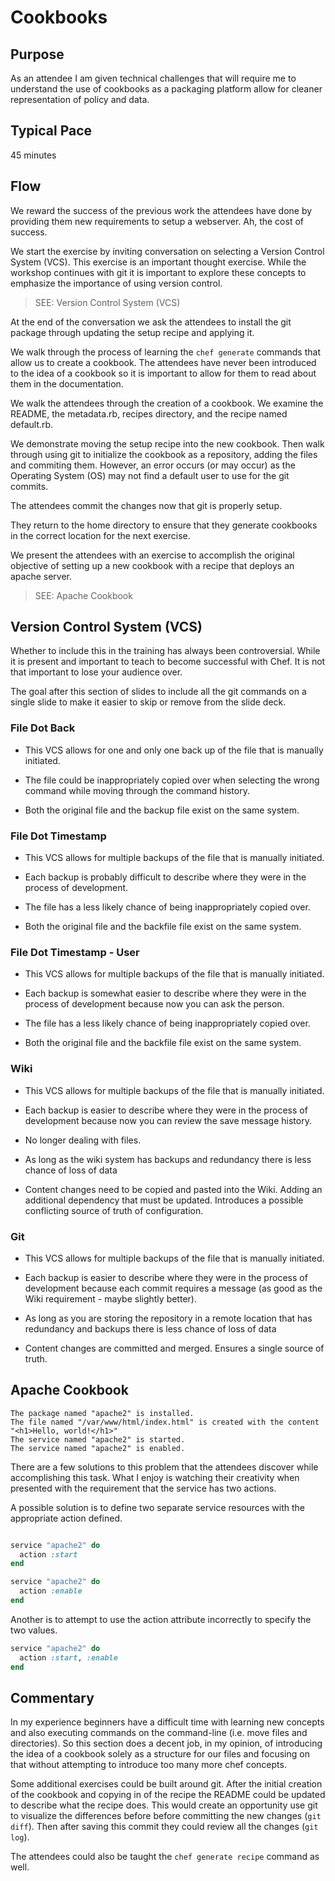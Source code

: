 # Cookbooks

## Purpose

As an attendee I am given technical challenges that will require me to understand the use of cookbooks as a packaging platform allow for cleaner representation of policy and data.

## Typical Pace

45 minutes

## Flow

We reward the success of the previous work the attendees have done by providing them new requirements to setup a webserver. Ah, the cost of success.

We start the exercise by inviting conversation on selecting a Version Control System (VCS). This exercise is an important thought exercise. While the workshop continues with git it is important to explore these concepts to emphasize the importance of using version control.

> SEE: Version Control System (VCS)

At the end of the conversation we ask the attendees to install the git package through updating the setup recipe and applying it.

We walk through the process of learning the `chef generate` commands that allow us to create a cookbook. The attendees have never been introduced to the idea of a cookbook so it is important to allow for them to read about them in the documentation.

We walk the attendees through the creation of a cookbook. We examine the README, the metadata.rb, recipes directory, and the recipe named default.rb.

We demonstrate moving the setup recipe into the new cookbook. Then walk through using git to initialize the cookbook as a repository, adding the files and commiting them. However, an error occurs (or may occur) as the Operating System (OS) may not find a default user to use for the git commits.

The attendees commit the changes now that git is properly setup.

They return to the home directory to ensure that they generate cookbooks in the correct location for the next exercise.

We present the attendees with an exercise to accomplish the original objective of setting up a new cookbook with a recipe that deploys an apache server.

> SEE: Apache Cookbook


## Version Control System (VCS)

Whether to include this in the training has always been controversial. While it is present and important to teach to become successful with Chef. It is not that important to lose your audience over.

The goal after this section of slides to include all the git commands on a single slide to make it easier to skip or remove from the slide deck.

### File Dot Back

* This VCS allows for one and only one back up of the file that is manually initiated.

* The file could be inappropriately copied over when selecting the wrong command while moving through the command history.

* Both the original file and the backup file exist on the same system.

### File Dot Timestamp

* This VCS allows for multiple backups of the file that is manually initiated.

* Each backup is probably difficult to describe where they were in the process of development.

* The file has a less likely chance of being inappropriately copied over.

* Both the original file and the backfile file exist on the same system.

### File Dot Timestamp - User

* This VCS allows for multiple backups of the file that is manually initiated.

* Each backup is somewhat easier to describe where they were in the process of development because now you can ask the person.

* The file has a less likely chance of being inappropriately copied over.

* Both the original file and the backfile file exist on the same system.

### Wiki

* This VCS allows for multiple backups of the file that is manually initiated.

* Each backup is easier to describe where they were in the process of development because now you can review the save message history.

* No longer dealing with files.

* As long as the wiki system has backups and redundancy there is less chance of loss of data

* Content changes need to be copied and pasted into the Wiki. Adding an additional dependency that must be updated. Introduces a possible conflicting source of truth of configuration.

### Git

* This VCS allows for multiple backups of the file that is manually initiated.

* Each backup is easier to describe where they were in the process of development because each commit requires a message (as good as the Wiki requirement - maybe slightly better).

* As long as you are storing the repository in a remote location that has redundancy and backups there is less chance of loss of data

* Content changes are committed and merged. Ensures a single source of truth.


## Apache Cookbook

```
The package named "apache2" is installed.
The file named "/var/www/html/index.html" is created with the content "<h1>Hello, world!</h1>"
The service named "apache2" is started.
The service named "apache2" is enabled.
```

There are a few solutions to this problem that the attendees discover while accomplishing this task. What I enjoy is watching their creativity when presented with the requirement that the service has two actions.

A possible solution is to define two separate service resources with the appropriate action defined.

```ruby

service "apache2" do
  action :start
end

service "apache2" do
  action :enable
end

```

Another is to attempt to use the action attribute incorrectly to specify the two values.

```ruby
service "apache2" do
  action :start, :enable
end
```

## Commentary

In my experience beginners have a difficult time with learning new concepts and also executing commands on the command-line (i.e. move files and directories). So this section does a decent job, in my opinion, of introducing the idea of a cookbook solely as a structure for our files and focusing on that without attempting to introduce too many more chef concepts.

Some additional exercises could be built around git. After the initial creation of the cookbook and copying in of the recipe the README could be updated to describe what the recipe does. This would create an opportunity use git to visualize the differences before before committing the new changes (`git diff`). Then after saving this commit they could review all the changes (`git log`).

The attendees could also be taught the `chef generate recipe` command as well.
